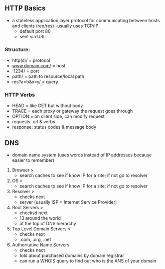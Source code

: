 ## HTTP Basics
- a stateless application layer protocol for communicating between hosts and clients (req/res)
  -usually uses TCP/IP  
  - default port 80
  - sent via URL
  
### Structure:
- http(s)/ = protocol
- www.domain.com/ = host
- :1234/ = port
- path/ = path to resource/local path
- res?a=b&x=y/ = query

### HTTP Verbs
- HEAD = like GET but without body
- TRACE = each proxy or gateway the request goes through
- OPTION = on client side, can modify request
- requests: url & verbs
- response: status codes & message body

## DNS
- domain name system (uses words instead of IP addresses because easier to remember)
1. Browser > 
     - search caches to see if know IP for a site; if not go to resolver
1. OS > 
    - search caches to see if know IP for a site; if not go to resolver
1. Resolver > 
    - checks next
    - server (usually ISP = Internet Service Provider)
1. Root Servers > 
    - checksd next
    - 13 around the world
    - at the top of DNS hierarchy
1. Top Level Domain Servers > 
    - checks next
    - .com, .org, .net
1. Authoritative Name Servers
    - checks nect
    - told about purchased domains by domain registrar
    - can run a WHOIS query to find out who is the ANS of your domain
